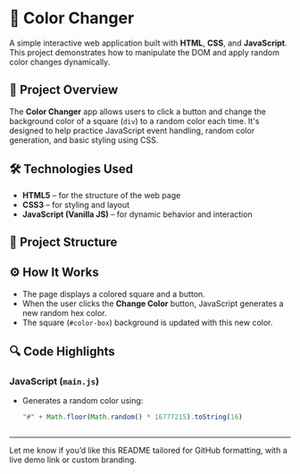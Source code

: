 # 🎨 Color Changer

A simple interactive web application built with **HTML**, **CSS**, and **JavaScript**. This project demonstrates how to manipulate the DOM and apply random color changes dynamically.

## 🧠 Project Overview

The **Color Changer** app allows users to click a button and change the background color of a square (`div`) to a random color each time. It's designed to help practice JavaScript event handling, random color generation, and basic styling using CSS.

## 🛠️ Technologies Used

- **HTML5** – for the structure of the web page
- **CSS3** – for styling and layout
- **JavaScript (Vanilla JS)** – for dynamic behavior and interaction

## 📁 Project Structure


## ⚙️ How It Works

- The page displays a colored square and a button.
- When the user clicks the **Change Color** button, JavaScript generates a new random hex color.
- The square (`#color-box`) background is updated with this new color.

## 🔍 Code Highlights

### JavaScript (`main.js`)

- Generates a random color using:
  ```js
  "#" + Math.floor(Math.random() * 16777215).toString(16)



---

Let me know if you’d like this README tailored for GitHub formatting, with a live demo link or custom branding.
